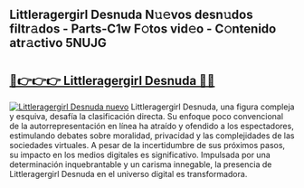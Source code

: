 ## Littleragergirl Desnuda N𝚞𝚎vos desn𝚞dos filtr𝚊dos - Parts-C1w F𝚘tos vid𝚎o - C𝚘ntenido atr𝚊ctivo 5NUJG

# <h2><a href="http://mb5tae.tromn.icu/?c=Littleragergirl+Desnuda">🔗👉👉👉 Littleragergirl Desnuda 🔗🔗</a></h2>

[![Littleragergirl Desnuda nuevo](https://i.imgur.com/pEAQMta.gif)](http://mb5tae.tromn.icu/?c=Littleragergirl+Desnuda)
Littleragergirl Desnuda, una figura compleja y esquiva, desafía la clasificación directa. Su enfoque poco convencional de la autorrepresentación en línea ha atraído y ofendido a los espectadores, estimulando debates sobre moralidad, privacidad y las complejidades de las sociedades virtuales. A pesar de la incertidumbre de sus próximos pasos, su impacto en los medios digitales es significativo. Impulsada por una determinación inquebrantable y un carisma innegable, la presencia de Littleragergirl Desnuda en el universo digital es transformadora.
